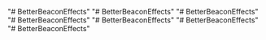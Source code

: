 "# BetterBeaconEffects" 
"# BetterBeaconEffects" 
"# BetterBeaconEffects" 
"# BetterBeaconEffects" 
"# BetterBeaconEffects" 
"# BetterBeaconEffects" 
"# BetterBeaconEffects" 

